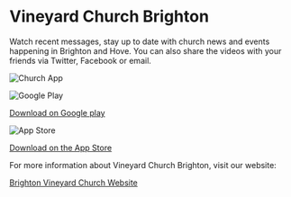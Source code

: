 
# Vineyard Church Brighton

Watch recent messages, stay up to date with church news and events happening in Brighton and Hove. You can also share the videos with your friends via Twitter, Facebook or email.

![Church App](http://www.brightonvineyard.com/wp-content/uploads/2018/04/Iphone-banner-565x1024-e1524601266575.png)

![Google Play](http://www.brightonvineyard.com/wp-content/uploads/2018/04/Get_it_on_Google_play.svg_-1024x301-e1524601533213.png)

[Download on Google play](https://play.google.com/store/apps/details?id=com.brightonvineyard.churchapp&hl=en)

![App Store](http://www.brightonvineyard.com/wp-content/uploads/2018/04/app-store-logo-1-e1524601642333.png)

[Download on the App Store](https://itunes.apple.com/gb/app/vineyard-church-brighton/id1225368248?mt=8)



For more information about Vineyard Church Brighton, visit our website:

[Brighton Vineyard Church Website](http://www.brightonvineyard.com/)

